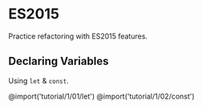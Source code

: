 # ES2015
Practice refactoring with ES2015 features.

## Declaring Variables
Using `let` & `const`.

@import('tutorial/1/01/let')
@import('tutorial/1/02/const')
